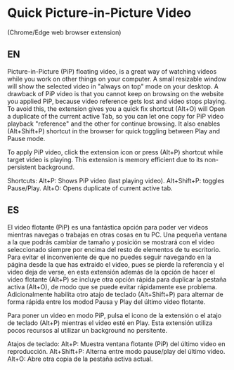 # Quick Picture-in-Picture Video 
(Chrome/Edge web browser extension)

<h2>EN</h2>
Picture-in-Picture (PiP) floating video, is a great way of watching videos while you work on other things on your computer.
A small resizable window will show the selected video in "always on top" mode on your desktop. 
A drawback of PiP video is that you cannot keep on browsing on the website you applied PiP, because video reference gets lost and video stops playing.
To avoid this, the extension gives you a quick fix shortcut (Alt+O) will Open a duplicate of the current active Tab, so you can let one copy for PiP video playback "reference" and the other for continue browsing.
It also enables (Alt+Shift+P) shortcut in the browser for quick toggling between Play and Pause mode.

To apply PiP video, click the extension icon or press (Alt+P) shortcut while target video is playing.
This extension is memory efficient due to its non-persistent background.

Shortcuts:
 Alt+P: Shows PiP video (last playing video).
 Alt+Shift+P: toggles Pause/Play.
 Alt+O: Opens duplicate of current active tab.



<h2>ES</h2>
El video flotante (PiP) es una fantástica opción para poder ver videos mientras navegas o trabajas en otras cosas en tu PC.
Una pequeña ventana a la que podrás cambiar de tamaño y posición se mostrará con el video seleccionado siempre por encima del resto de elementos de tu escritorio.
Para evitar el inconveniente de que no puedes seguir navegando en la página desde la que has extraido el video, pues se pierde la referencia y el video deja de verse, 
en esta extensión además de la opción de hacer el video flotante (Alt+P) se incluye otra opción rápida para duplicar la pestaña activa (Alt+O), de modo que se puede evitar rápidamente ese problema.
Adicionalmente habilita otro atajo de teclado (Alt+Shift+P) para alternar de forma rápida entre los modod Pausa y Play del último video flotante.

Para poner un video en modo PiP, pulsa el icono de la extensión o el atajo de teclado (Alt+P) mientras el video esté en Play.
Esta extensión utiliza pocos recursos al utilizar un background no persitente.

Atajos de teclado:
 Alt+P: Muestra ventana flotante (PiP) del último video en reproducción.
 Alt+Shift+P: Alterna entre modo pause/play del último video.
 Alt+O: Abre otra copia de la pestaña activa actual.
